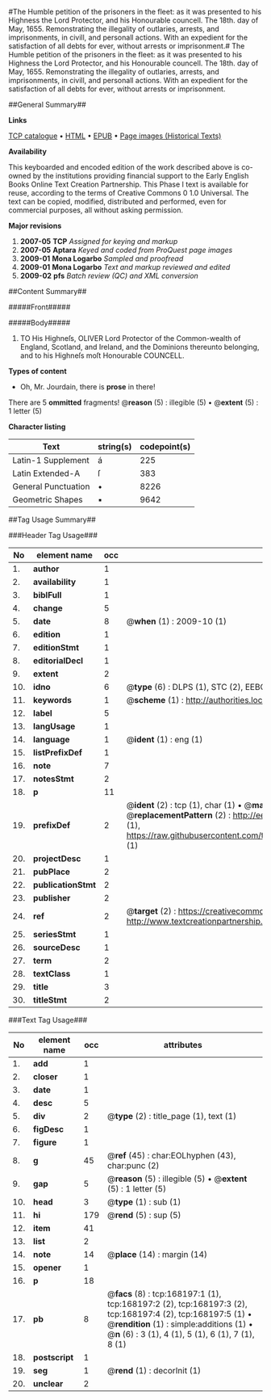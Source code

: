 #The Humble petition of the prisoners in the fleet: as it was presented to his Highness the Lord Protector, and his Honourable councell. The 18th. day of May, 1655. Remonstrating the illegality of outlaries, arrests, and imprisonments, in civill, and personall actions. With an expedient for the satisfaction of all debts for ever, without arrests or imprisonment.#
The Humble petition of the prisoners in the fleet: as it was presented to his Highness the Lord Protector, and his Honourable councell. The 18th. day of May, 1655. Remonstrating the illegality of outlaries, arrests, and imprisonments, in civill, and personall actions. With an expedient for the satisfaction of all debts for ever, without arrests or imprisonment.

##General Summary##

**Links**

[TCP catalogue](http://www.ota.ox.ac.uk/tcp/)  • 
[HTML](http://tei.it.ox.ac.uk/tcp/Texts-HTML/free/A93/A93417.html)  • 
[EPUB](http://tei.it.ox.ac.uk/tcp/Texts-EPUB/free/A93/A93417.epub) • 
[Page images (Historical Texts)](https://data.historicaltexts.jisc.ac.uk/view?pubId=eebo-99866321e&pageId=eebo-99866321e-168197-1)

**Availability**

This keyboarded and encoded edition of the
	       work described above is co-owned by the institutions
	       providing financial support to the Early English Books
	       Online Text Creation Partnership. This Phase I text is
	       available for reuse, according to the terms of Creative
	       Commons 0 1.0 Universal. The text can be copied,
	       modified, distributed and performed, even for
	       commercial purposes, all without asking permission.

**Major revisions**

1. __2007-05__ __TCP__ *Assigned for keying and markup*
1. __2007-05__ __Aptara__ *Keyed and coded from ProQuest page images*
1. __2009-01__ __Mona Logarbo__ *Sampled and proofread*
1. __2009-01__ __Mona Logarbo__ *Text and markup reviewed and edited*
1. __2009-02__ __pfs__ *Batch review (QC) and XML conversion*

##Content Summary##

#####Front#####

#####Body#####

1. TO
His Highneſs, OLIVER
Lord Protector of the Common-wealth
of England, Scotland, and Ireland, and the Dominions
thereunto belonging, and to his Highneſs
moſt Honourable COUNCELL.

**Types of content**

  * Oh, Mr. Jourdain, there is **prose** in there!

There are 5 **ommitted** fragments! 
 @__reason__ (5) : illegible (5)  •  @__extent__ (5) : 1 letter (5)

**Character listing**


|Text|string(s)|codepoint(s)|
|---|---|---|
|Latin-1 Supplement|á|225|
|Latin Extended-A|ſ|383|
|General Punctuation|•|8226|
|Geometric Shapes|▪|9642|

##Tag Usage Summary##

###Header Tag Usage###

|No|element name|occ|attributes|
|---|---|---|---|
|1.|__author__|1||
|2.|__availability__|1||
|3.|__biblFull__|1||
|4.|__change__|5||
|5.|__date__|8| @__when__ (1) : 2009-10 (1)|
|6.|__edition__|1||
|7.|__editionStmt__|1||
|8.|__editorialDecl__|1||
|9.|__extent__|2||
|10.|__idno__|6| @__type__ (6) : DLPS (1), STC (2), EEBO-CITATION (1), PROQUEST (1), VID (1)|
|11.|__keywords__|1| @__scheme__ (1) : http://authorities.loc.gov/ (1)|
|12.|__label__|5||
|13.|__langUsage__|1||
|14.|__language__|1| @__ident__ (1) : eng (1)|
|15.|__listPrefixDef__|1||
|16.|__note__|7||
|17.|__notesStmt__|2||
|18.|__p__|11||
|19.|__prefixDef__|2| @__ident__ (2) : tcp (1), char (1)  •  @__matchPattern__ (2) : ([0-9\-]+):([0-9IVX]+) (1), (.+) (1)  •  @__replacementPattern__ (2) : http://eebo.chadwyck.com/downloadtiff?vid=$1&page=$2 (1), https://raw.githubusercontent.com/textcreationpartnership/Texts/master/tcpchars.xml#$1 (1)|
|20.|__projectDesc__|1||
|21.|__pubPlace__|2||
|22.|__publicationStmt__|2||
|23.|__publisher__|2||
|24.|__ref__|2| @__target__ (2) : https://creativecommons.org/publicdomain/zero/1.0/ (1), http://www.textcreationpartnership.org/docs/. (1)|
|25.|__seriesStmt__|1||
|26.|__sourceDesc__|1||
|27.|__term__|2||
|28.|__textClass__|1||
|29.|__title__|3||
|30.|__titleStmt__|2||


###Text Tag Usage###

|No|element name|occ|attributes|
|---|---|---|---|
|1.|__add__|1||
|2.|__closer__|1||
|3.|__date__|1||
|4.|__desc__|5||
|5.|__div__|2| @__type__ (2) : title_page (1), text (1)|
|6.|__figDesc__|1||
|7.|__figure__|1||
|8.|__g__|45| @__ref__ (45) : char:EOLhyphen (43), char:punc (2)|
|9.|__gap__|5| @__reason__ (5) : illegible (5)  •  @__extent__ (5) : 1 letter (5)|
|10.|__head__|3| @__type__ (1) : sub (1)|
|11.|__hi__|179| @__rend__ (5) : sup (5)|
|12.|__item__|41||
|13.|__list__|2||
|14.|__note__|14| @__place__ (14) : margin (14)|
|15.|__opener__|1||
|16.|__p__|18||
|17.|__pb__|8| @__facs__ (8) : tcp:168197:1 (1), tcp:168197:2 (2), tcp:168197:3 (2), tcp:168197:4 (2), tcp:168197:5 (1)  •  @__rendition__ (1) : simple:additions (1)  •  @__n__ (6) : 3 (1), 4 (1), 5 (1), 6 (1), 7 (1), 8 (1)|
|18.|__postscript__|1||
|19.|__seg__|1| @__rend__ (1) : decorInit (1)|
|20.|__unclear__|2||
